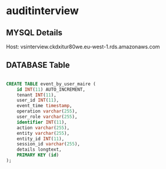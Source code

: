 # auditinterview

## MYSQL Details

Host: vsinterview.ckdxitur80we.eu-west-1.rds.amazonaws.com

## DATABASE Table

```SQL

CREATE TABLE event_by_user_maire (
	id INT(11) AUTO_INCREMENT,
    tenant INT(11),
    user_id INT(11),
    event_time timestamp,
    operation varchar(255),
    user_role varchar(255),
    identifier INT(11),
    action varchar(255),
    entity varchar(255),
    entity_id INT(11),
    session_id varchar(255),
    details longtext,
    PRIMARY KEY (id)
);

```
